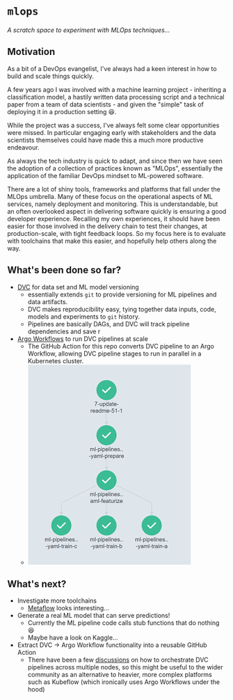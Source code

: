 # `mlops`
_A scratch space to experiment with MLOps techniques..._

## Motivation

As a bit of a DevOps evangelist, I've always had a keen interest in how to build and scale things quickly.

A few years ago I was involved with a machine learning project - inheriting a classification model, a hastily written data processing script and a technical paper from a team of data scientists - and given the "simple" task of deploying it in a production setting 😆.

While the project was a success, I've always felt some clear opportunities were missed. In particular engaging early with stakeholders and the data scientists themselves could have made this a much more productive endeavour.

As always the tech industry is quick to adapt, and since then we have seen the adoption of a collection of practices known as "MLOps", essentially the application of the familiar DevOps mindset to ML-powered software.

There are a lot of shiny tools, frameworks and platforms that fall under the MLOps umbrella. Many of these focus on the operational aspects of ML services, namely deployment and monitoring. This is understandable, but an often overlooked aspect in delivering software quickly is ensuring a good developer experience. Recalling my own experiences, it should have been easier for those involved in the delivery chain to test their changes, at production-scale, with tight feedback loops. So my focus here is to evaluate with toolchains that make this easier, and hopefully help others along the way.

## What's been done so far?

- [DVC](https://dvc.org/) for data set and ML model versioning
  - essentially extends `git` to provide versioning for ML pipelines and data artifacts.
  - DVC makes reproducibility easy, tying together data inputs, code, models and experiments to `git` history.
  - Pipelines are basically DAGs, and DVC will track pipeline dependencies and save r
- [Argo Workflows](https://argoproj.github.io/argo-workflows/) to run DVC pipelines at scale
  - The GitHub Action for this repo converts DVC pipeline to an Argo Workflow, allowing DVC pipeline stages to run in parallel in a Kubernetes cluster.
  - ![Pipeline](./pipeline.png)

## What's next?

- Investigate more toolchains
  - [Metaflow](https://docs.metaflow.org/) looks interesting...
- Generate a real ML model that can serve predictions!
  - Currently the ML pipeline code calls stub functions that do nothing 😆
  - Maybe have a look on Kaggle...
- Extract DVC -> Argo Workflow functionality into a reusable GitHub Action
  - There have been a few [discussions](https://github.com/iterative/dvc/issues/1710) on how to orchestrate DVC pipelines across multiple nodes, so this might be useful to the wider community as an alternative to heavier, more complex platforms such as Kubeflow (which ironically uses Argo Workflows under the hood)
  